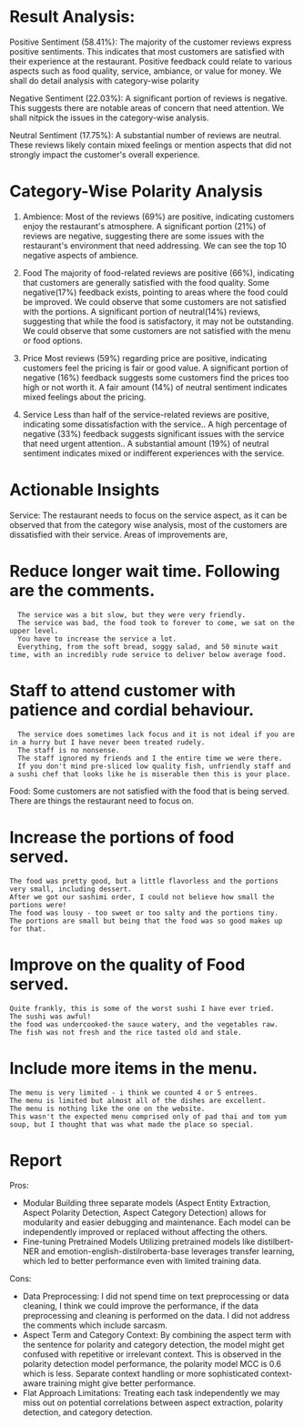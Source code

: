 # Result Analysis:
Positive Sentiment (58.41%):
The majority of the customer reviews express positive sentiments. This indicates that most customers are satisfied with their experience at the restaurant. Positive feedback could relate to various aspects such as food quality, service, ambiance, or value for money. We shall do detail analysis with category-wise polarity

Negative Sentiment (22.03%):
A significant portion of reviews is negative. This suggests there are notable areas of concern that need attention. We shall nitpick the issues in the category-wise analysis.

Neutral Sentiment (17.75%):
A substantial number of reviews are neutral. These reviews likely contain mixed feelings or mention aspects that did not strongly impact the customer's overall experience.


# Category-Wise Polarity Analysis
1. Ambience:
Most of the reviews (69%) are positive, indicating customers enjoy the restaurant's atmosphere.
A significant portion (21%) of reviews are negative, suggesting there are some issues with the restaurant's environment that need addressing. We can see the top 10 negative aspects of ambience.

2. Food
The majority of food-related reviews are positive (66%), indicating that customers are generally satisfied with the food quality.
Some negative(17%) feedback exists, pointing to areas where the food could be improved. We could observe that some customers are not satisfied with the portions.
A significant portion of neutral(14%) reviews, suggesting that while the food is satisfactory, it may not be outstanding. We could observe that some customers are not satisfied with the menu or food options.

3. Price
Most reviews (59%) regarding price are positive, indicating customers feel the pricing is fair or good value.
A significant portion of negative (16%) feedback suggests some customers find the prices too high or not worth it.
A fair amount (14%) of neutral sentiment indicates mixed feelings about the pricing.

4. Service
Less than half of the service-related reviews are positive, indicating some dissatisfaction with the service..
A high percentage of negative (33%) feedback suggests significant issues with the service that need urgent attention..
A substantial amount (19%) of neutral sentiment indicates mixed or indifferent experiences with the service.

# Actionable Insights
Service: The restaurant needs to focus on the service aspect, as it can be observed that from the category wise analysis, most of the customers are dissatisfied with their service. Areas of improvements are,
  # Reduce longer wait time. Following are the comments.
      The service was a bit slow, but they were very friendly.
      The service was bad, the food took to forever to come, we sat on the upper level.
      You have to increase the service a lot.
      Everything, from the soft bread, soggy salad, and 50 minute wait time, with an incredibly rude service to deliver below average food.
  # Staff to attend customer with patience and cordial behaviour.
      The service does sometimes lack focus and it is not ideal if you are in a hurry but I have never been treated rudely.
      The staff is no nonsense.
      The staff ignored my friends and I the entire time we were there.
      If you don't mind pre-sliced low quality fish, unfriendly staff and a sushi chef that looks like he is miserable then this is your place.

Food: Some customers are not satisfied with the food that is being served. There are things the restaurant need to focus on.
  # Increase the portions of food served.
    The food was pretty good, but a little flavorless and the portions very small, including dessert.
    After we got our sashimi order, I could not believe how small the portions were!
    The food was lousy - too sweet or too salty and the portions tiny.
    The portions are small but being that the food was so good makes up for that.
  # Improve on the quality of Food served.
    Quite frankly, this is some of the worst sushi I have ever tried.
    The sushi was awful!
    the food was undercooked-the sauce watery, and the vegetables raw.
    The fish was not fresh and the rice tasted old and stale.
  # Include more items in the menu.
    The menu is very limited - i think we counted 4 or 5 entrees.
    The menu is limited but almost all of the dishes are excellent.
    The menu is nothing like the one on the website.
    This wasn't the expected menu comprised only of pad thai and tom yum soup, but I thought that was what made the place so special.

# Report

Pros:
  - Modular
    Building three separate models (Aspect Entity Extraction, Aspect Polarity Detection, Aspect Category Detection) allows for modularity and easier debugging and maintenance.
    Each model can be independently improved or replaced without affecting the others.
  - Fine-tuning Pretrained Models
    Utilizing pretrained models like distilbert-NER and emotion-english-distilroberta-base leverages transfer learning, which led to better performance even with limited training data.

Cons:
  - Data Preprocessing:
    I did not spend time on text preprocessing or data cleaning, I think we could improve the performance, if the data preprocessing and cleaning is performed on the data.
    I did not address the comments which include sarcasm. 
  - Aspect Term and Category Context:
    By combining the aspect term with the sentence for polarity and category detection, the model might get confused with repetitive or irrelevant context. This is observed in the polarity detection model performance, the polarity model MCC is 0.6 which is less.
    Separate context handling or more sophisticated context-aware training might give better performance.
  - Flat Approach Limitations:
    Treating each task independently we may miss out on potential correlations between aspect extraction, polarity detection, and category detection.

